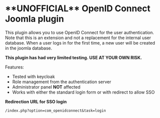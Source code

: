 # \*\*UNOFFICIAL\*\* OpenID Connect Joomla plugin
This plugin allows you to use OpenID Connect for the user authentication. 
Note that this is an extension and not a replacement for the internal user 
database. When a user logs in for the first time, a new user will be created
in the joomla database.

**This plugin has had very limited testing. USE AT YOUR OWN RISK.**

Features:
- Tested with keycloak
- Role management from the authentication server
- Administrator panel **NOT** affected
- Works with either the standard login form or with redirect to allow SSO

**Redirection URL for SSO login**
```
/index.php?option=com_openidconnect&task=login
```
